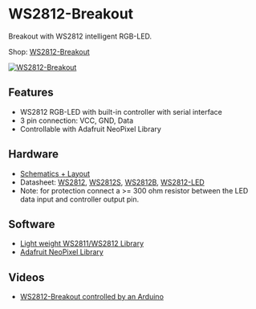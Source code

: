 # WS2812-Breakout
Breakout with WS2812 intelligent RGB-LED.

Shop: [WS2812-Breakout](http://www.watterott.com/en/WS2812-Breakout)

[![WS2812-Breakout](https://raw.github.com/watterott/WS2812-Breakout/master/img/ws2812-breakout.jpg)](http://www.watterott.com/en/WS2812-Breakout)


## Features
* WS2812 RGB-LED with built-in controller with serial interface
* 3 pin connection: VCC, GND, Data
* Controllable with Adafruit NeoPixel Library


## Hardware
* [Schematics + Layout](https://github.com/watterott/WS2812-Breakout/tree/master/pcb)
* Datasheet: [WS2812](https://github.com/watterott/WS2812-Breakout/raw/master/pcb/WS2812.pdf), [WS2812S](https://github.com/watterott/WS2812-Breakout/raw/master/pcb/WS2812S.pdf), [WS2812B](https://github.com/watterott/WS2812-Breakout/raw/master/pcb/WS2812B.pdf), [WS2812-LED](https://github.com/watterott/WS2812-Breakout/raw/master/pcb/WS2812LED.pdf)
* Note: for protection connect a >= 300 ohm resistor between the LED data input and controller output pin.


## Software
* [Light weight WS2811/WS2812 Library](https://github.com/cpldcpu/light_ws2812)
* [Adafruit NeoPixel Library](https://github.com/adafruit/Adafruit_NeoPixel)


## Videos
* [WS2812-Breakout controlled by an Arduino](http://www.youtube.com/watch?v=aJmFd4oc73M)
